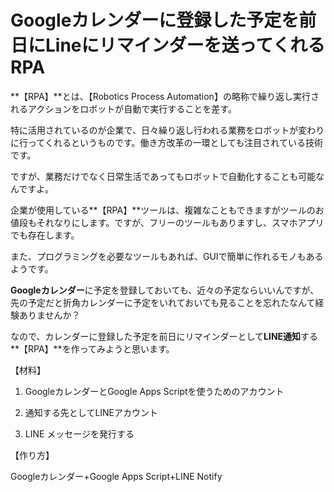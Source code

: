# Googleカレンダーに登録した予定を前日にLineにリマインダーを送ってくれるRPA



**【RPA】**とは、【Robotics Process Automation】の略称で繰り返し実行されるアクションをロボットが自動で実行することを差す。

特に活用されているのが企業で、日々繰り返し行われる業務をロボットが変わりに行ってくれるというものです。働き方改革の一環としても注目されている技術です。

ですが、業務だけでなく日常生活であってもロボットで自動化することも可能なんですよ。

企業が使用している**【RPA】**ツールは、複雑なこともできますがツールのお値段もそれなりにします。ですが、フリーのツールもありますし、スマホアプリでも存在します。

また、プログラミングを必要なツールもあれば、GUIで簡単に作れるモノもあるようです。



**Googleカレンダー**に予定を登録しておいても、近々の予定ならいいんですが、先の予定だと折角カレンダーに予定をいれておいても見ることを忘れたなんて経験ありませんか？

なので、カレンダーに登録した予定を前日にリマインダーとして**LINE通知**する**【RPA】**を作ってみようと思います。



【材料】

1. GoogleカレンダーとGoogle Apps Scriptを使うためのアカウント

2. 通知する先としてLINEアカウント

3. LINE メッセージを発行する



【作り方】



Googleカレンダー+Google Apps Script+LINE Notify

